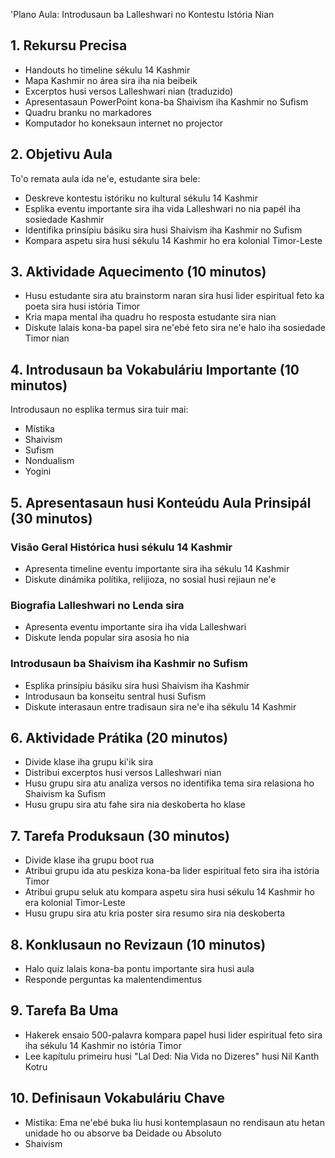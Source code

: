 'Plano Aula: Introdusaun ba Lalleshwari no Kontestu Istória Nian

## 1. Rekursu Precisa

- Handouts ho timeline sékulu 14 Kashmir
- Mapa Kashmir no área sira iha nia beibeik
- Excerptos husi versos Lalleshwari nian (traduzido)
- Apresentasaun PowerPoint kona-ba Shaivism iha Kashmir no Sufism
- Quadru branku no markadores
- Komputador ho koneksaun internet no projector

## 2. Objetivu Aula

To'o remata aula ida ne'e, estudante sira bele:
- Deskreve kontestu istóriku no kultural sékulu 14 Kashmir
- Esplika eventu importante sira iha vida Lalleshwari no nia papél iha sosiedade Kashmir
- Identifika prinsípiu básiku sira husi Shaivism iha Kashmir no Sufism
- Kompara aspetu sira husi sékulu 14 Kashmir ho era kolonial Timor-Leste

## 3. Aktividade Aquecimento (10 minutos)

- Husu estudante sira atu brainstorm naran sira husi lider espiritual feto ka poeta sira husi istória Timor
- Kria mapa mental iha quadru ho resposta estudante sira nian
- Diskute lalais kona-ba papel sira ne'ebé feto sira ne'e halo iha sosiedade Timor nian

## 4. Introdusaun ba Vokabuláriu Importante (10 minutos)

Introdusaun no esplika termus sira tuir mai:
- Místika
- Shaivism
- Sufism
- Nondualism
- Yogini

## 5. Apresentasaun husi Konteúdu Aula Prinsipál (30 minutos)

### Visão Geral Histórica husi sékulu 14 Kashmir
- Apresenta timeline eventu importante sira iha sékulu 14 Kashmir
- Diskute dinámika polítika, relijioza, no sosial husi rejiaun ne'e

### Biografia Lalleshwari no Lenda sira
- Apresenta eventu importante sira iha vida Lalleshwari
- Diskute lenda popular sira asosia ho nia

### Introdusaun ba Shaivism iha Kashmir no Sufism
- Esplika prinsípiu básiku sira husi Shaivism iha Kashmir
- Introdusaun ba konseitu sentral husi Sufism
- Diskute interasaun entre tradisaun sira ne'e iha sékulu 14 Kashmir

## 6. Aktividade Prátika (20 minutos)

- Divide klase iha grupu ki'ik sira
- Distribui excerptos husi versos Lalleshwari nian
- Husu grupu sira atu analiza versos no identifika tema sira relasiona ho Shaivism ka Sufism
- Husu grupu sira atu fahe sira nia deskoberta ho klase

## 7. Tarefa Produksaun (30 minutos)

- Divide klase iha grupu boot rua
- Atribui grupu ida atu peskiza kona-ba lider espiritual feto sira iha istória Timor
- Atribui grupu seluk atu kompara aspetu sira husi sékulu 14 Kashmir ho era kolonial Timor-Leste
- Husu grupu sira atu kria poster sira resumo sira nia deskoberta

## 8. Konklusaun no Revizaun (10 minutos)

- Halo quiz lalais kona-ba pontu importante sira husi aula
- Responde perguntas ka malentendimentus

## 9. Tarefa Ba Uma

- Hakerek ensaio 500-palavra kompara papel husi lider espiritual feto sira iha sékulu 14 Kashmir no istória Timor
- Lee kapítulu primeiru husi "Lal Ded: Nia Vida no Dizeres" husi Nil Kanth Kotru

## 10. Definisaun Vokabuláriu Chave

- Místika: Ema ne'ebé buka liu husi kontemplasaun no rendisaun atu hetan unidade ho ou absorve ba Deidade ou Absoluto
- Shaivism